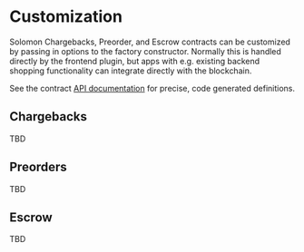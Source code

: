 # Customization

Solomon Chargebacks, Preorder, and Escrow contracts can be customized by passing in options to the factory constructor. Normally this is
handled directly by the frontend plugin, but apps with e.g. existing backend shopping functionality can integrate directly with the
blockchain.

See the contract [API documentation](/contracts/api) for precise, code generated definitions.

## Chargebacks

TBD

## Preorders

TBD

## Escrow

TBD
